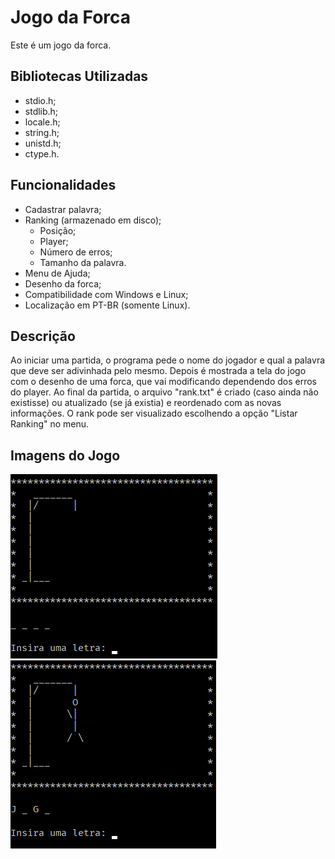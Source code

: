 # Jogo da Forca

Este é um jogo da forca.

## Bibliotecas Utilizadas

- stdio.h;
- stdlib.h;
- locale.h;
- string.h;
- unistd.h;
- ctype.h.

## Funcionalidades

- Cadastrar palavra;
- Ranking (armazenado em disco);
    - Posição;
    - Player;
    - Número de erros;
    - Tamanho da palavra.
- Menu de Ajuda;
- Desenho da forca;
- Compatibilidade com Windows e Linux;
- Localização em PT-BR (somente Linux).

## Descrição

Ao iniciar uma partida, o programa pede o nome do jogador e qual a palavra que deve ser adivinhada pelo mesmo. Depois é mostrada a tela do jogo com o desenho de uma forca, que vai modificando dependendo dos erros do player. Ao final da partida, o arquivo "rank.txt" é criado (caso ainda não existisse) ou atualizado (se já existia) e reordenado com as novas informações.
O rank pode ser visualizado escolhendo a opção "Listar Ranking" no menu.

## Imagens do Jogo

![Novo Jogo](./Demo_1.png)
![Durante o Jogo](./Demo_2.png)